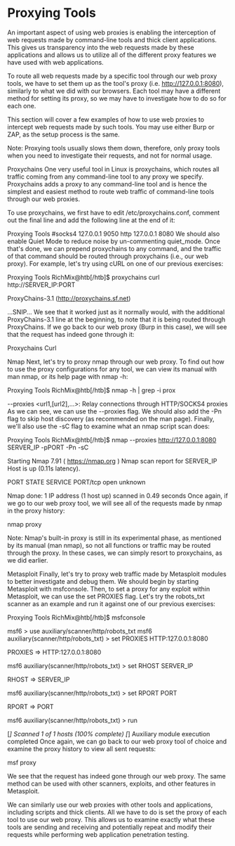 # Proxying Tools
An important aspect of using web proxies is enabling the interception of web requests made by command-line tools and thick client applications. This gives us transparency into the web requests made by these applications and allows us to utilize all of the different proxy features we have used with web applications.

To route all web requests made by a specific tool through our web proxy tools, we have to set them up as the tool's proxy (i.e. http://127.0.0.1:8080), similarly to what we did with our browsers. Each tool may have a different method for setting its proxy, so we may have to investigate how to do so for each one.

This section will cover a few examples of how to use web proxies to intercept web requests made by such tools. You may use either Burp or ZAP, as the setup process is the same.

Note: Proxying tools usually slows them down, therefore, only proxy tools when you need to investigate their requests, and not for normal usage.

Proxychains
One very useful tool in Linux is proxychains, which routes all traffic coming from any command-line tool to any proxy we specify. Proxychains adds a proxy to any command-line tool and is hence the simplest and easiest method to route web traffic of command-line tools through our web proxies.

To use proxychains, we first have to edit /etc/proxychains.conf, comment out the final line and add the following line at the end of it:

  Proxying Tools
#socks4         127.0.0.1 9050
http 127.0.0.1 8080
We should also enable Quiet Mode to reduce noise by un-commenting quiet_mode. Once that's done, we can prepend proxychains to any command, and the traffic of that command should be routed through proxychains (i.e., our web proxy). For example, let's try using cURL on one of our previous exercises:

  Proxying Tools
RichMix@htb[/htb]$ proxychains curl http://SERVER_IP:PORT

ProxyChains-3.1 (http://proxychains.sf.net)
<!DOCTYPE html>
<html lang="en">

<head>
    <meta charset="UTF-8">
    <title>Ping IP</title>
    <link rel="stylesheet" href="./style.css">
</head>
...SNIP...
</html>    
We see that it worked just as it normally would, with the additional ProxyChains-3.1 line at the beginning, to note that it is being routed through ProxyChains. If we go back to our web proxy (Burp in this case), we will see that the request has indeed gone through it:

Proxychains Curl

Nmap
Next, let's try to proxy nmap through our web proxy. To find out how to use the proxy configurations for any tool, we can view its manual with man nmap, or its help page with nmap -h:

  Proxying Tools
RichMix@htb[/htb]$ nmap -h | grep -i prox

  --proxies <url1,[url2],...>: Relay connections through HTTP/SOCKS4 proxies
As we can see, we can use the --proxies flag. We should also add the -Pn flag to skip host discovery (as recommended on the man page). Finally, we'll also use the -sC flag to examine what an nmap script scan does:

  Proxying Tools
RichMix@htb[/htb]$ nmap --proxies http://127.0.0.1:8080 SERVER_IP -pPORT -Pn -sC

Starting Nmap 7.91 ( https://nmap.org )
Nmap scan report for SERVER_IP
Host is up (0.11s latency).

PORT      STATE SERVICE
PORT/tcp open  unknown

Nmap done: 1 IP address (1 host up) scanned in 0.49 seconds
Once again, if we go to our web proxy tool, we will see all of the requests made by nmap in the proxy history:

nmap proxy

Note: Nmap's built-in proxy is still in its experimental phase, as mentioned by its manual (man nmap), so not all functions or traffic may be routed through the proxy. In these cases, we can simply resort to proxychains, as we did earlier.

Metasploit
Finally, let's try to proxy web traffic made by Metasploit modules to better investigate and debug them. We should begin by starting Metasploit with msfconsole. Then, to set a proxy for any exploit within Metasploit, we can use the set PROXIES flag. Let's try the robots_txt scanner as an example and run it against one of our previous exercises:

  Proxying Tools
RichMix@htb[/htb]$ msfconsole

msf6 > use auxiliary/scanner/http/robots_txt
msf6 auxiliary(scanner/http/robots_txt) > set PROXIES HTTP:127.0.0.1:8080

PROXIES => HTTP:127.0.0.1:8080


msf6 auxiliary(scanner/http/robots_txt) > set RHOST SERVER_IP

RHOST => SERVER_IP


msf6 auxiliary(scanner/http/robots_txt) > set RPORT PORT

RPORT => PORT


msf6 auxiliary(scanner/http/robots_txt) > run

[*] Scanned 1 of 1 hosts (100% complete)
[*] Auxiliary module execution completed
Once again, we can go back to our web proxy tool of choice and examine the proxy history to view all sent requests:

msf proxy

We see that the request has indeed gone through our web proxy. The same method can be used with other scanners, exploits, and other features in Metasploit.

We can similarly use our web proxies with other tools and applications, including scripts and thick clients. All we have to do is set the proxy of each tool to use our web proxy. 
This allows us to examine exactly what these tools are sending and receiving and potentially repeat and modify their requests while performing web application penetration testing.
